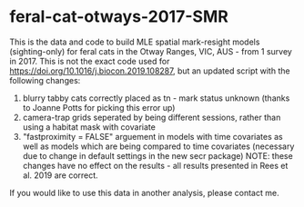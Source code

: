 # feral-cat-otways-2017-SMR

This is the data and code to build MLE spatial mark-resight models (sighting-only) for feral cats in the Otway Ranges, VIC, AUS - from 1 survey in 2017. This is not the exact code used for https://doi.org/10.1016/j.biocon.2019.108287, but an updated script with the following changes:
 1) blurry tabby cats correctly placed as tn - mark status unknown (thanks to Joanne Potts for picking this error up)
 2) camera-trap grids seperated by being different sessions, rather than using a habitat mask with covariate
 3) "fastproximity = FALSE" arguement in models with time covariates as well as models which are being compared to time covariates (necessary due to change in default settings in the new secr package) 
NOTE: these changes have no effect on the results - all results presented in Rees et al. 2019 are correct. 

If you would like to use this data in another analysis, please contact me. 
